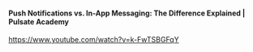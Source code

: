 
#### Push Notifications vs. In-App Messaging: The Difference Explained | Pulsate Academy
https://www.youtube.com/watch?v=k-FwTSBGFqY

